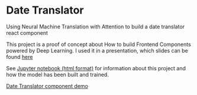 # Date Translator
Using Neural Machine Translation with Attention to build a date translator react component

This project is a proof of concept about How to build Frontend Components powered by Deep Learning. I used it in a presentation, which slides can be found [here](https://slides.com/jscriptcoder/frontend-components)

See [Jupyter notebook (html format)](https://jscriptcoder.github.io/date-translator/Machine%20Translation%20with%20Attention%20model.html) for information about this project and how the model has been built and trained.

[Date Translator component demo](https://jscriptcoder.github.io/date-translator/)

